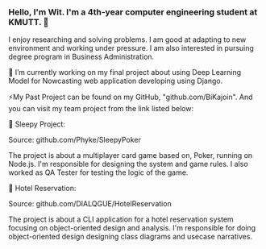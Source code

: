### Hello, I'm Wit. I'm a 4th-year computer engineering student at KMUTT. 👋

I enjoy researching and solving problems. I am good at adapting to new environment and working under pressure.
I am also interested in pursuing degree program in Business Administration.

🔭 I’m currently working on my final project about using Deep Learning Model for Nowcasting web application developing using Django.

⚡My Past Project can be found on my GitHub, "github.com/BiKajoin". And you can visit my team project from the link listed below:

  👯 Sleepy Project: 
  
  Source: github.com/Phyke/SleepyPoker
  
  The project is about a multiplayer card game based on, Poker, running on Node.js. I'm responsible for designing the system and game rules. I also worked as QA Tester   for testing the logic of the game. 

  👯 Hotel Reservation:
  
  Source: github.com/DIALQGUE/HotelReservation
  
  The project is about a CLI application for a hotel reservation system focusing on object-oriented design and analysis. I'm responsible for doing object-oriented       design   designing class diagrams and usecase narratives.


<!--
**BiKajoin/BiKajoin** is a ✨ _special_ ✨ repository because its `README.md` (this file) appears on your GitHub profile.

Here are some ideas to get you started:

- 🔭 I’m currently working on ...
- 🌱 I’m currently learning ...
- 👯 I’m looking to collaborate on ...
- 🤔 I’m looking for help with ...
- 💬 Ask me about ...
- 📫 How to reach me: ...
- 😄 Pronouns: ...
- ⚡ Fun fact: ...
-->

